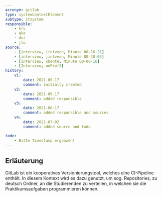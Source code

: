 ```yaml
---
acronym: gitlab
type: systemContextElement
subtype: itsystem 
responsible:
    - kru
    - ako
    - duz
    - jlü
source:
    - [interview, jintveen, Minute 00-26-21]
    - [interview, jintveen, Minute 00-28-03]
    - [interview, sbente, Minute 00-00-16]
    - [Interview, nnProf3]
history:
    v1:
        date: 2021-06-17
        comment: initially created
    v2:
        date: 2021-06-17
        comment: added responsible
    v3:
        date: 2021-06-17
        comment: added responsible and sources
    v4:
        date: 2021-07-02
        comment: added source and todo

todo:
    - Bitte Timestamp ergänzen!
---
```


## Erläuterung

GitLab ist ein kooperatives Versionierungstool, welches eine CI-Pipeline enthält. In diesem Kontext wird es dazu genutzt, um sog. Repositories, zu deutsch Ordner, an die Studierenden zu verteilen, in welchen sie die Praktikumsaufgaben programmieren können.